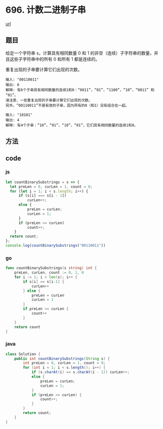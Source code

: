 # 696. 计数二进制子串


[url](https://leetcode-cn.com/problems/count-binary-substrings/)


## 题目
给定一个字符串 s，计算具有相同数量 0 和 1 的非空（连续）子字符串的数量，并且这些子字符串中的所有 0 和所有 1 都是连续的。

重复出现的子串要计算它们出现的次数。

```
输入: "00110011"
输出: 6
解释: 有6个子串具有相同数量的连续1和0：“0011”，“01”，“1100”，“10”，“0011” 和 “01”。
请注意，一些重复出现的子串要计算它们出现的次数。
另外，“00110011”不是有效的子串，因为所有的0（和1）没有组合在一起。

输入: "10101"
输出: 4
解释: 有4个子串：“10”，“01”，“10”，“01”，它们具有相同数量的连续1和0。
```


## 方法


## code

### js

```js
let countBinarySubstrings = s => {
  let preLen = 0, curLen = 1, count = 0;
  for (let i = 1; i < s.length; i++) {
      if (s[i] === s[i - 1])
          curLen++;
      else {
          preLen = curLen;
          curLen = 1;
      }
      if (preLen >= curLen)
          count++;
    }
  return count;
};
console.log(countBinarySubstrings("00110011"))
```

### go

```go
func countBinarySubstrings(s string) int {
	preLen, curLen, count := 0, 1, 0
	for i := 1; i < len(s); i++ {
		if s[i] == s[i-1] {
			curLen++
		} else {
			preLen = curLen
			curLen = 1
		}
		if preLen >= curLen {
			count++
		}
	}
	return count
}
```

### java

```java
class Solution {
    public int countBinarySubstrings(String s) {
        int preLen = 0, curLen = 1, count = 0;
        for (int i = 1; i < s.length(); i++) {
            if (s.charAt(i) == s.charAt(i - 1)) curLen++;
            else {
                preLen = curLen;
                curLen = 1;
            }
            if (preLen >= curLen) {
                count++;
            }
        }
        return count;
    }
}
```

